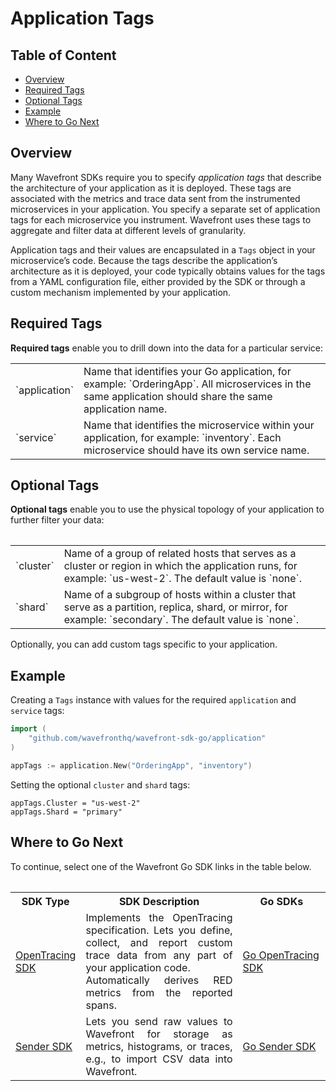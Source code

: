 # Application Tags

## Table of Content

* [Overview](#Overview)
* [Required Tags](#Required-Tags)
* [Optional Tags](#Optional-Tags)
* [Example](#Example)
* [Where to Go Next](#Where-to-Go-Next)

## Overview

Many Wavefront SDKs require you to specify _application tags_ that describe the architecture of your application as it is deployed. These tags are associated with the metrics and trace data sent from the instrumented microservices in your application. You specify a separate set of application tags for each microservice you instrument. Wavefront uses these tags to aggregate and filter data at different levels of granularity.

Application tags and their values are encapsulated in a `Tags` object in your microservice’s code. Because the tags describe the application’s architecture as it is deployed, your code typically obtains values for the tags from a YAML configuration file, either provided by the SDK or through a custom mechanism implemented by your application.

## Required Tags
**Required tags** enable you to drill down into the data for a particular service:

<table>
  <tr>
    <td>
      `application`
    </td>
    <td>
      Name that identifies your Go application, for example: `OrderingApp`. All microservices in the same application should share the same application name.
    </td>
  </tr>
  <tr>
    <td>
      `service`
    </td>
    <td>
      Name that identifies the microservice within your application, for example: `inventory`. Each microservice should have its own service name.
    </td>
  </tr>
<table>

## Optional Tags
**Optional tags** enable you to use the physical topology of your application to further filter your data:
<table>
  <tr>
    <td>
      `cluster`
    </td>
    <td>
      Name of a group of related hosts that serves as a cluster or region in which the application runs, for example: `us-west-2`. The default value is `none`.
    </td>
  </tr>
  <tr>
    <td>
      `shard`
    </td>
    <td>
      Name of a subgroup of hosts within a cluster that serve as a partition, replica, shard, or mirror, for example: `secondary`. The default value is `none`.
    </td>
  </tr>
<table>

Optionally, you can add custom tags specific to your application.

## Example

Creating a `Tags` instance with values for the required `application` and `service` tags:
```go
import (
    "github.com/wavefronthq/wavefront-sdk-go/application"
)

appTags := application.New("OrderingApp", "inventory")
```

Setting the optional `cluster` and `shard` tags:
```
appTags.Cluster = "us-west-2"
appTags.Shard = "primary"
```

## Where to Go Next

To continue, select one of the Wavefront Go SDK links in the table below.

<table id="SDKlevels" style="width: 100%">
<tr>
  <th width="10%">SDK Type</th>
  <th width="60%">SDK Description</th>
  <th width="30%">Go SDKs</th>
</tr>

<tr>
  <td><a href="https://docs.wavefront.com/wavefront_sdks.html#sdks-that-instrument-frameworks">OpenTracing SDK</a></td>
  <td align="justify">Implements the OpenTracing specification. Lets you define, collect, and report custom trace data from any part of your application code. <br>Automatically derives RED metrics from the reported spans. </td> 
  <td>
    <a href ="https://github.com/wavefrontHQ/wavefront-opentracing-sdk-go">Go OpenTracing SDK</a>  
  </td>
</tr>

<tr>
  <td><a href="https://docs.wavefront.com/wavefront_sdks.html#sdks-for-sending-raw-data-to-wavefront">Sender SDK</a></td>
  <td align="justify">Lets you send raw values to Wavefront for storage as metrics, histograms, or traces, e.g., to import CSV data into Wavefront. 
  </td>
  <td>
      <a href ="https://github.com/wavefrontHQ/wavefront-sdk-java">Go Sender SDK</a>
  </td>
</tr>

</tbody>
</table> 
